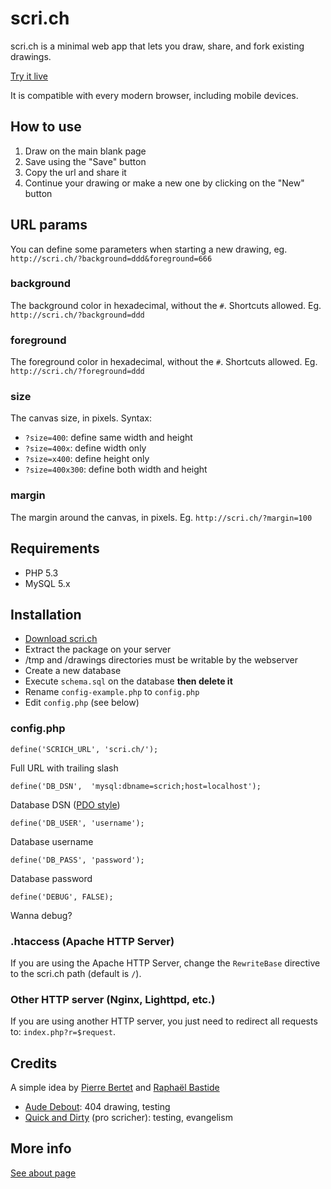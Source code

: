 # scri.ch

scri.ch is a minimal web app that lets you draw, share, and fork existing drawings.

[Try it live](http://scri.ch/ "Try scri.ch")

It is compatible with every modern browser, including mobile devices.

## How to use

1. Draw on the main blank page
2. Save using the "Save" button
3. Copy the url and share it
4. Continue your drawing or make a new one by clicking on the "New" button

## URL params

You can define some parameters when starting a new drawing, eg. `http://scri.ch/?background=ddd&foreground=666`

### background

The background color in hexadecimal, without the `#`. Shortcuts allowed. Eg. `http://scri.ch/?background=ddd`

### foreground

The foreground color in hexadecimal, without the `#`. Shortcuts allowed. Eg. `http://scri.ch/?foreground=ddd`

### size

The canvas size, in pixels. Syntax:

 * `?size=400`: define same width and height
 * `?size=400x`: define width only
 * `?size=x400`: define height only
 * `?size=400x300`: define both width and height

### margin

The margin around the canvas, in pixels. Eg. `http://scri.ch/?margin=100`

## Requirements
 * PHP 5.3
 * MySQL 5.x

## Installation

 * [Download scri.ch](https://github.com/bpierre/scri.ch/zipball/master)
 * Extract the package on your server
 * /tmp and /drawings directories must be writable by the webserver
 * Create a new database
 * Execute `schema.sql` on the database **then delete it**
 * Rename `config-example.php` to `config.php`
 * Edit `config.php` (see below)

### config.php

    define('SCRICH_URL', 'scri.ch/');

Full URL with trailing slash

    define('DB_DSN',  'mysql:dbname=scrich;host=localhost');

Database DSN ([PDO style](http://php.net/manual/en/ref.pdo-mysql.connection.php))

    define('DB_USER', 'username');

Database username

    define('DB_PASS', 'password');

Database password

    define('DEBUG', FALSE);

Wanna debug?

### .htaccess (Apache HTTP Server)

If you are using the Apache HTTP Server, change the `RewriteBase` directive to the scri.ch path (default is `/`).

### Other HTTP server (Nginx, Lighttpd, etc.)

If you are using another HTTP server, you just need to redirect all requests to: `index.php?r=$request`.

## Credits

A simple idea by [Pierre Bertet](http://pierrebertet.net/) and [Raphaël Bastide](http://raphaelbastide.com)

 * [Aude Debout](http://aude-debout.fr/): 404 drawing, testing
 * [Quick and Dirty](https://twitter.com/qndirty) (pro scricher): testing, evangelism

## More info

[See about page](http://about.scri.ch/)